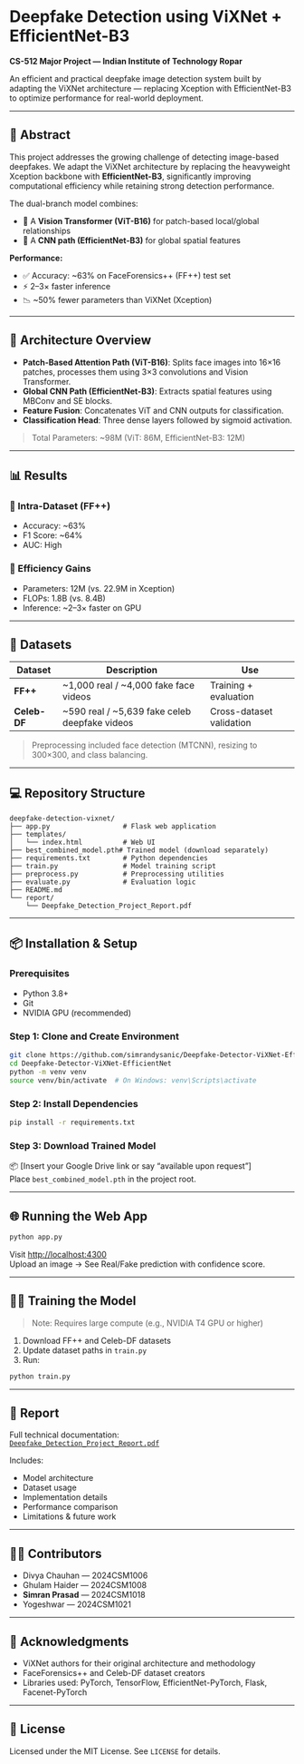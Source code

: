 # Deepfake Detection using ViXNet + EfficientNet-B3  
**CS-512 Major Project — Indian Institute of Technology Ropar**

An efficient and practical deepfake image detection system built by adapting the ViXNet architecture — replacing Xception with EfficientNet-B3 to optimize performance for real-world deployment.

---

## 🚀 Abstract

This project addresses the growing challenge of detecting image-based deepfakes. We adapt the ViXNet architecture by replacing the heavyweight Xception backbone with **EfficientNet-B3**, significantly improving computational efficiency while retaining strong detection performance.

The dual-branch model combines:
- 🔬 A **Vision Transformer (ViT-B16)** for patch-based local/global relationships
- 🧠 A **CNN path (EfficientNet-B3)** for global spatial features

**Performance:**
- ✅ Accuracy: ~63% on FaceForensics++ (FF++) test set
- ⚡ 2–3× faster inference
- 📉 ~50% fewer parameters than ViXNet (Xception)

---

## 🧠 Architecture Overview

- **Patch-Based Attention Path (ViT-B16)**: Splits face images into 16×16 patches, processes them using 3×3 convolutions and Vision Transformer.
- **Global CNN Path (EfficientNet-B3)**: Extracts spatial features using MBConv and SE blocks.
- **Feature Fusion**: Concatenates ViT and CNN outputs for classification.
- **Classification Head**: Three dense layers followed by sigmoid activation.

> Total Parameters: ~98M (ViT: 86M, EfficientNet-B3: 12M)

---

## 📊 Results

### 🧪 Intra-Dataset (FF++)
- Accuracy: ~63%
- F1 Score: ~64%
- AUC: High

### 🔁 Efficiency Gains
- Parameters: 12M (vs. 22.9M in Xception)
- FLOPs: 1.8B (vs. 8.4B)
- Inference: ~2–3× faster on GPU

---

## 🧪 Datasets

| Dataset      | Description                                      | Use                        |
|--------------|--------------------------------------------------|----------------------------|
| **FF++**     | ~1,000 real / ~4,000 fake face videos            | Training + evaluation      |
| **Celeb-DF** | ~590 real / ~5,639 fake celeb deepfake videos    | Cross-dataset validation   |

> Preprocessing included face detection (MTCNN), resizing to 300×300, and class balancing.

---

## 💻 Repository Structure

```
deepfake-detection-vixnet/
├── app.py                  # Flask web application
├── templates/
│   └── index.html          # Web UI
├── best_combined_model.pth# Trained model (download separately)
├── requirements.txt        # Python dependencies
├── train.py                # Model training script
├── preprocess.py           # Preprocessing utilities
├── evaluate.py             # Evaluation logic
├── README.md
└── report/
    └── Deepfake_Detection_Project_Report.pdf
```

---

## 📦 Installation & Setup

### Prerequisites
- Python 3.8+
- Git
- NVIDIA GPU (recommended)

### Step 1: Clone and Create Environment
```bash
git clone https://github.com/simrandysanic/Deepfake-Detector-ViXNet-EfficientNet.git
cd Deepfake-Detector-ViXNet-EfficientNet
python -m venv venv
source venv/bin/activate  # On Windows: venv\Scripts\activate
```

### Step 2: Install Dependencies
```bash
pip install -r requirements.txt
```

### Step 3: Download Trained Model  
📦 [Insert your Google Drive link or say “available upon request”]  
Place `best_combined_model.pth` in the project root.

---

## 🌐 Running the Web App

```bash
python app.py
```

Visit [http://localhost:4300](http://localhost:4300)  
Upload an image → See Real/Fake prediction with confidence score.

---

## 🏋️‍♂️ Training the Model

> Note: Requires large compute (e.g., NVIDIA T4 GPU or higher)

1. Download FF++ and Celeb-DF datasets
2. Update dataset paths in `train.py`
3. Run:
```bash
python train.py
```

---

## 📎 Report

Full technical documentation:  
[`Deepfake_Detection_Project_Report.pdf`](https://github.com/simrandysanic/Deepfake-Detector-ViXNet-EfficientNet/blob/main/Report.pdf)

Includes:
- Model architecture
- Dataset usage
- Implementation details
- Performance comparison
- Limitations & future work

---

## 👨‍💻 Contributors

- Divya Chauhan — 2024CSM1006  
- Ghulam Haider — 2024CSM1008  
- **Simran Prasad** — 2024CSM1018  
- Yogeshwar — 2024CSM1021  

---

## 🧠 Acknowledgments

- ViXNet authors for their original architecture and methodology  
- FaceForensics++ and Celeb-DF dataset creators  
- Libraries used: PyTorch, TensorFlow, EfficientNet-PyTorch, Flask, Facenet-PyTorch  

---

## 📜 License

Licensed under the MIT License. See `LICENSE` for details.
